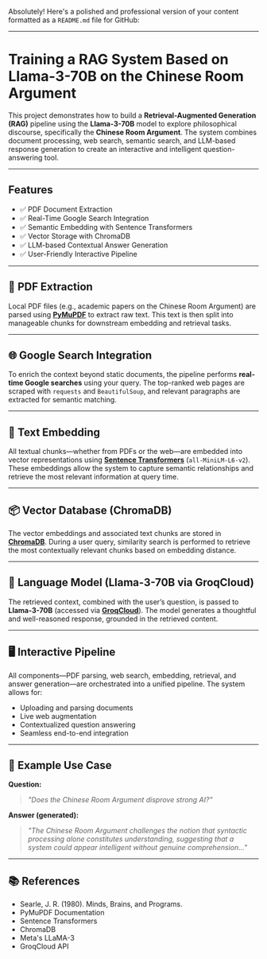 Absolutely! Here's a polished and professional version of your content formatted as a `README.md` file for GitHub:

---

# Training a RAG System Based on Llama-3-70B on the Chinese Room Argument

This project demonstrates how to build a **Retrieval-Augmented Generation (RAG)** pipeline using the **Llama-3-70B** model to explore philosophical discourse, specifically the **Chinese Room Argument**. The system combines document processing, web search, semantic search, and LLM-based response generation to create an interactive and intelligent question-answering tool.

---

## Features

* ✅ PDF Document Extraction
* ✅ Real-Time Google Search Integration
* ✅ Semantic Embedding with Sentence Transformers
* ✅ Vector Storage with ChromaDB
* ✅ LLM-based Contextual Answer Generation
* ✅ User-Friendly Interactive Pipeline

---

## 📄 PDF Extraction

Local PDF files (e.g., academic papers on the Chinese Room Argument) are parsed using **[PyMuPDF](https://pymupdf.readthedocs.io/)** to extract raw text. This text is then split into manageable chunks for downstream embedding and retrieval tasks.

---

## 🌐 Google Search Integration

To enrich the context beyond static documents, the pipeline performs **real-time Google searches** using your query. The top-ranked web pages are scraped with `requests` and `BeautifulSoup`, and relevant paragraphs are extracted for semantic matching.

---

## 🧠 Text Embedding

All textual chunks—whether from PDFs or the web—are embedded into vector representations using **[Sentence Transformers](https://www.sbert.net/)** (`all-MiniLM-L6-v2`). These embeddings allow the system to capture semantic relationships and retrieve the most relevant information at query time.

---

## 📦 Vector Database (ChromaDB)

The vector embeddings and associated text chunks are stored in **[ChromaDB](https://www.trychroma.com/)**. During a user query, similarity search is performed to retrieve the most contextually relevant chunks based on embedding distance.

---

## 💬 Language Model (Llama-3-70B via GroqCloud)

The retrieved context, combined with the user’s question, is passed to **Llama-3-70B** (accessed via **[GroqCloud](https://groq.com/groqcloud/)**). The model generates a thoughtful and well-reasoned response, grounded in the retrieved content.

---

## 🖥️ Interactive Pipeline

All components—PDF parsing, web search, embedding, retrieval, and answer generation—are orchestrated into a unified pipeline. The system allows for:

* Uploading and parsing documents
* Live web augmentation
* Contextualized question answering
* Seamless end-to-end integration

---


## 🧪 Example Use Case

**Question:**

> *"Does the Chinese Room Argument disprove strong AI?"*

**Answer (generated):**

> *"The Chinese Room Argument challenges the notion that syntactic processing alone constitutes understanding, suggesting that a system could appear intelligent without genuine comprehension..."*

---

## 📚 References

* Searle, J. R. (1980). Minds, Brains, and Programs.
* PyMuPDF Documentation
* Sentence Transformers
* ChromaDB
* Meta's LLaMA-3
* GroqCloud API
